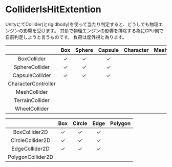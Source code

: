 ColliderIsHitExtention
======================

UnityにてCollider(とrigidbody)を使って当たり判定すると、どうしても物理エンジンの影響を受けます。
其処で物理エンジンの影響を排除する為にCPU側で自前判定しようと言うものです。
負荷は度外視と為ります。

|                   |Box|Sphere|Capsule|Character|Mesh|Terrain|Wheel|
|:-----------------:|:-:|:----:|:-----:|:-------:|:--:|:-----:|:---:|
|BoxCollider        |✓ |✓    |✓     |         |    |       |     |
|SphereCollider     |✓ |✓    |✓     |         |    |       |     |
|CapsuleCollider    |✓ |✓    |✓     |         |    |       |     |
|CharacterController|   |      |       |         |    |       |     |
|MeshCollider       |   |      |       |         |    |       |     |
|TerrainCollider    |   |      |       |         |    |       |     |
|WheelCollider      |   |      |       |         |    |       |     |

|                 |Box|Circle|Edge|Polygon|
|:---------------:|:-:|:----:|:--:|:-----:|
|BoxCollider2D    |✓ |✓    |✓  |       |
|CircleCollider2D |✓ |✓    |✓  |       |
|EdgeCollider2D   |✓ |✓    |✓  |       |
|PolygonCollider2D|   |      |    |       |
